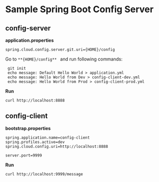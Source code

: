 # Sample Spring Boot Config Server

## config-server

**application.properties**

```
spring.cloud.config.server.git.uri={HOME}/config 
```
 
 Go to ```**{HOME}/config** ``` and run following commands:

```
 git init
 echo message: Default Hello World > application.yml
 echo message: Hello World from Dev > config-client-dev.yml
 echo message: Hello World from Prod > config-client-prod.yml
```

**Run**

```
curl http://localhost:8888
```

## config-client

**bootstrap.properties**

```
spring.application.name=config-client
spring.profiles.active=dev
spring.cloud.config.uri=http://localhost:8888

server.port=9999
```

**Run**

```
curl http://localhost:9999/message
```



 
 
